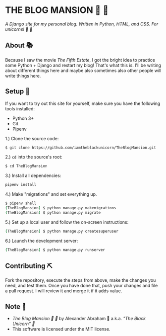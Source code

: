 # THE BLOG MANSION :unicorn: :black_heart:

*A Django site for my personal blog. Written in Python, HTML, and CSS. For unicorns! :unicorn: :black_heart:*

## About :books:

Because I saw the movie *The Fifth Estate*, I got the bright idea to practice some Python + Django and restart my blog!
That's what this is. I'll be writing about different things here and maybe also sometimes also other people will write things here.

## Setup :hammer:

If you want to try out this site for yourself, make sure you have the following tools installed:

- Python 3+
- Git
- Pipenv

1.) Clone the source code:
```bash
$ git clone https://github.com/iamtheblackunicorn/TheBlogMansion.git
```
2.) `cd` into the source's root:
```bash
$ cd TheBlogMansion
```
3.) Install all dependencies:
```bash
pipenv install
```
4.) Make "migrations" and set everything up.
```bash
$ pipenv shell
(TheBlogMansion) $ python manage.py makemigrations
(TheBlogMansion) $ python manage.py migrate
```
5.) Set up a local user and follow the on-screen instructions:
```bash
(TheBlogMansion) $ python manage.py createsuperuser
```
6.) Launch the development server:
```bash
(TheBlogMansion) $ python manage.py runserver
```

## Contributing :pick:
Fork the repository, execute the steps from above, make the changes you need, and test them.
Once you have done that, push your changes and file a pull request. I will review it and merge it if it adds value.

## Note :scroll:

- *The Blog Mansion :unicorn: :black_heart:* by Alexander Abraham :black_heart: a.k.a. *"The Black Unicorn" :unicorn:*
- This software is licensed under the MIT license.
